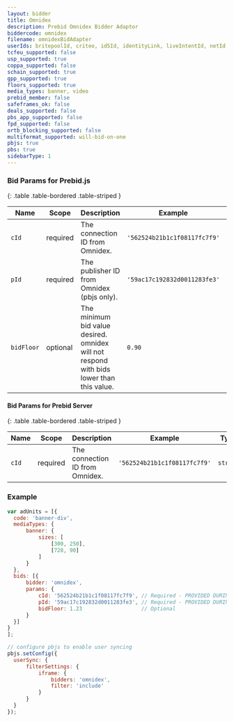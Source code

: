 ```yaml
---
layout: bidder
title: Omnidex
description: Prebid Omnidex Bidder Adaptor
biddercode: omnidex
filename: omnidexBidAdapter
userIds: britepoolId, criteo, id5Id, identityLink, liveIntentId, netId, parrableId, pubCommonId, unifiedId
tcfeu_supported: false
usp_supported: true
coppa_supported: false
schain_supported: true
gpp_supported: true
floors_supported: true
media_types: banner, video
prebid_member: false
safeframes_ok: false
deals_supported: false
pbs_app_supported: false
fpd_supported: false
ortb_blocking_supported: false
multiformat_supported: will-bid-on-one
pbjs: true
pbs: true
sidebarType: 1
---
```


### Bid Params for Prebid.js

{: .table .table-bordered .table-striped }

| Name       | Scope    | Description                                                                              | Example                      | Type     |
|------------|----------|------------------------------------------------------------------------------------------|------------------------------|----------|
| `cId`      | required | The connection ID from Omnidex.                                                          | `'562524b21b1c1f08117fc7f9'` | `string` |
| `pId`      | required | The publisher ID from Omnidex (pbjs only).                                               | `'59ac17c192832d0011283fe3'` | `string` |
| `bidFloor` | optional | The minimum bid value desired. omnidex will not respond with bids lower than this value. | `0.90`                       | `float`  |

#### Bid Params for Prebid Server

{: .table .table-bordered .table-striped }

| Name       | Scope    | Description                                                                              | Example                      | Type     |
|------------|----------|------------------------------------------------------------------------------------------|------------------------------|----------|
| `cId`      | required | The connection ID from Omnidex.                                                          | `'562524b21b1c1f08117fc7f9'` | `string` |

### Example

  ```javascript
var adUnits = [{
    code: 'banner-div',
    mediaTypes: {
        banner: {
            sizes: [
                [300, 250],
                [728, 90]
            ]
        }
    },
    bids: [{
        bidder: 'omnidex',
        params: {
            cId: '562524b21b1c1f08117fc7f9', // Required - PROVIDED DURING SETUP...
            pId: '59ac17c192832d0011283fe3', // Required - PROVIDED DURING SETUP...
            bidFloor: 1.23                   // Optional
        }
    }]
}
];

// configure pbjs to enable user syncing
pbjs.setConfig({
    userSync: {
        filterSettings: {
            iframe: {
                bidders: 'omnidex',
                filter: 'include'
            }
        }
    }
});
```
